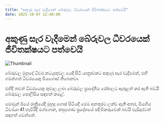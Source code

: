 ```yaml
---
title: "අකුණු සැර වැදීමෙන් බේරුවල ධීවරයෙක් ජීවිතක්ෂයට පත්වෙයි"
date: 2025-10-07 12:40:00
---
```


# අකුණු සැර වැදීමෙන් බේරුවල ධීවරයෙක් ජීවිතක්ෂයට පත්වෙයි

![Thumbnail](https://helakuru.sgp1.cdn.digitaloceanspaces.com/esana/images/lib/death[1].jpg)

බේරුවල මුහුදේ ධීවර කටයුතුවල යෙදී සිටි යාත්‍රාවකට අකුණු සැර වැදීමෙන්, එහි ගමන්ගත් ධීවරයෙකු මියගොස් තිබෙනවා.

එහිදී තවත් ධීවරයෙකු තුවාල ලබා බේරුවල ප්‍රාදේශීය රෝහලට ඇතුළත් කර ඇති බවයි බේරුවල පොලිසිය සඳහන් කළේ.

මොවුන් ඊයේ රාත්‍රියේදී මුහුදු ගොස් සිටියදී මෙම අනතුරට ලක්ව ඇති අතර, මියගිය ධීවරයා 41 හැවිරිදි මග්ගොන, කපුගොඩ ප්‍රදේශයේ පදිංචිකරුවෙක් බවයි වැඩිදුරටත් සඳහන් වෙන්නේ.

